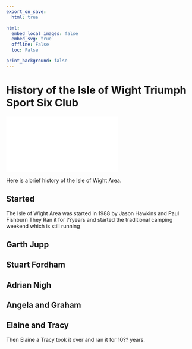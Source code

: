 ```yaml
---
export_on_save:
  html: true

html:
  embed_local_images: false
  embed_svg: true
  offline: False
  toc: False

print_background: false
---
```


# History of the Isle of Wight Triumph Sport Six Club

![menubar](/dev/menubar.md)

Here is a brief history of the Isle of Wight Area.

## Started

The Isle of Wight Area was started in 1988 by Jason Hawkins and Paul Fishburn
They Ran it for ??years and started the traditional camping weekend which is still running

## Garth Jupp

## Stuart Fordham

## Adrian Nigh

## Angela and Graham

## Elaine and Tracy

Then Elaine a Tracy took it over and ran it for 10?? years.
